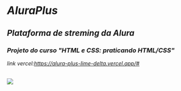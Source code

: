 # *AluraPlus*
## *Plataforma de streming da Alura*
### *Projeto do curso "HTML e CSS: praticando HTML/CSS"*
*link vercel:https://alura-plus-lime-delta.vercel.app/#*

<br/>

<img src="https://github.com/javorskinha/Alura-_projeto_curso/assets/146042756/c562dd2a-11de-4f24-9e4b-20addce25049"/>
